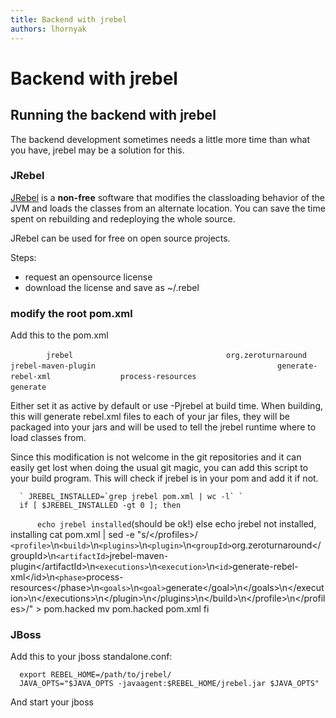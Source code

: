 ```yaml
---
title: Backend with jrebel
authors: lhornyak
---
```


# Backend with jrebel

## Running the backend with jrebel

The backend development sometimes needs a little more time than what you have, jrebel may be a solution for this.

### JRebel

[JRebel](http://zeroturnaround.com/jrebel/) is a **non-free** software that modifies the classloading behavior of the JVM and loads the classes from an alternate location. You can save the time spent on rebuilding and redeploying the whole source.

JRebel can be used for free on open source projects.

Steps:

*   request an opensource license
*   download the license and save as ~/.rebel

### modify the root pom.xml

Add this to the pom.xml

`   `<profile>
`     `<id>`jrebel`</id>
`     `<build>
`       `<plugins>
`         `<plugin>
`           `<groupId>`org.zeroturnaround`</groupId>
`           `<artifactId>`jrebel-maven-plugin`</artifactId>
`           `<executions>
`             `<execution>
`               `<id>`generate-rebel-xml`</id>
`               `<phase>`process-resources`</phase>
`               `<goals>
`                 `<goal>`generate`</goal>
`               `</goals>
`             `</execution>
`           `</executions>
`         `</plugin>
`       `</plugins>
`     `</build>
`   `</profile>

Either set it as active by default or use -Pjrebel at build time. When building, this will generate rebel.xml files to each of your jar files, they will be packaged into your jars and will be used to tell the jrebel runtime where to load classes from.

Since this modification is not welcome in the git repositories and it can easily get lost when doing the usual git magic, you can add this script to your build program. This will check if jrebel is in your pom and add it if not.

      ` JREBEL_INSTALLED=`grep jrebel pom.xml | wc -l` `
      if [ $JREBEL_INSTALLED -gt 0 ]; then
`       echo jrebel installed `\(should be ok!\)
      else
             echo jrebel not installed, installing
             cat pom.xml | sed -e "s/<\/profiles>/ `<profile>`\n`<build>`\n`<plugins>`\n`<plugin>`\n`<groupId>`org.zeroturnaround<\/groupId>\n`<artifactId>`jrebel-maven-plugin<\/artifactId>\n`<executions>`\n`<execution>`\n`<id>`generate-rebel-xml<\/id>\n`<phase>`process-resources<\/phase>\n`<goals>`\n`<goal>`generate<\/goal>\n<\/goals>\n<\/execution>\n<\/executions>\n<\/plugin>\n<\/plugins>\n<\/build>\n<\/profile>\n<\/profiles>/" > pom.hacked
             mv pom.hacked pom.xml
      fi

### JBoss

Add this to your jboss standalone.conf:

      export REBEL_HOME=/path/to/jrebel/
      JAVA_OPTS="$JAVA_OPTS -javaagent:$REBEL_HOME/jrebel.jar $JAVA_OPTS"

And start your jboss
